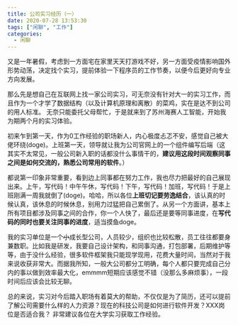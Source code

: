 ```yaml
---
title: 公司实习经历（一）
date: 2020-07-28 13:53:30
tags: ["闲聊", "工作"]
categories:
  - 闲聊
---
```

又是一年暑假，考虑到一方面宅在家里天天打游戏不好，另一方面受疫情影响国外形势动荡，决定找个实习，提前体验一下程序员的工作节奏，以便今后更好向专业方向发展。

那么先是想自己在互联网上找一家公司实习，可无奈没有针对大一的实习工作，而且作为一个才学了数据结构（以及计算机原理和离散）的菜鸡，实在是达不到公司的用人标准。 无奈只能委托父母帮忙，于是就来到了苏州海赛人工智能，开始我为期两个月的实习体验。

初来乍到第一天，作为0工作经验的职场新人，内心极度忐忑不安，感觉自己被大佬环绕(doge)。上班第一天，领导就让我为公司官网上的一个组件编写后端（这其实不太常见，一般公司新入职的话都没什么事情干的，**建议用这段时间观察同事之间是如何交流的，熟悉公司常用的软件**。）

都说第一印象非常重要，看到边上同事都在努力工作，我也尽力把最好的自己展现出来。上午，写代码！中午午休，写代码！下午，写代码！加班，写代码！于是上班刚满一周我就倒了(doge)。哈哈，所以各位**上班切记要劳逸结合**，该认真的时候认真，该休息的时候休息，别用力过猛把自己累倒了。从另一个方面讲，基本上所有项目都涉及同事之间的合作，你一个人快了，最后还是要等同事进度，在**写代码的同时也要关注同事的进度**，适当摸鱼doge。

我的实习单位是一个~~小~~成长型公司，人员较少，组织也比较松散，员工往往都要身兼数职。比如我是研发，我要自己设计架构，和同事沟通，打包部署，后期维护等等，由于没什么经验，很多软件框架我只能现学现用，花费大量时间，当然对于我来说收获非常大。而据我所知，一般大公司都分工明确，每个人都只要完成自己分内的事以做到效率最大化，emmmm短期应该感觉不错（没那么多麻烦事），一段时间后应该会比较无聊。

总的来说，实习对今后踏入职场有着莫大的帮助，不仅仅是为了简历，还可以提前了解公司需要什么样的人力资源？现在的科技公司是如何进行软件开发？XXX岗位是否适合我？ 非常建议各位在大学实习获取工作经验。